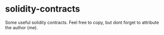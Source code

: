 # solidity-contracts

Some useful solidity contracts. Feel free to copy, but dont forget to attribute the author (me).
